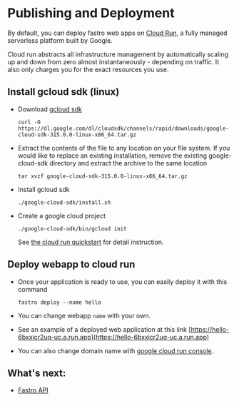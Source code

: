 # Publishing and Deployment

By default, you can deploy fastro web apps on [Cloud Run](https://cloud.google.com/run), a fully managed serverless platform built by Google.

Cloud run abstracts all infrastructure management by automatically scaling up and down from zero almost instantaneously - depending on traffic. It also only charges you for the exact resources you use.

## Install gcloud sdk (linux)
- Download [gcloud sdk](https://cloud.google.com/sdk)

    ```
    curl -O https://dl.google.com/dl/cloudsdk/channels/rapid/downloads/google-cloud-sdk-315.0.0-linux-x86_64.tar.gz
    ```

- Extract the contents of the file to any location on your file system. If you would like to replace an existing installation, remove the existing google-cloud-sdk directory and extract the archive to the same location
    ```
    tar xvzf google-cloud-sdk-315.0.0-linux-x86_64.tar.gz
    ```

- Install gcloud sdk

    ```
    ./google-cloud-sdk/install.sh
    ```
- Create a google cloud project
    ```
    ./google-cloud-sdk/bin/gcloud init
    ```
    
    See [the cloud run quickstart](https://cloud.google.com/sdk/docs/quickstart) for detail instruction.

## Deploy webapp to cloud run
- Once your application is ready to use, you can easily deploy it with this command
    ```
    fastro deploy --name hello
    ``` 
- You can change webapp `name` with your own. 
    
- See an example of a deployed web application at this link [https://hello-6bxxicr2uq-uc.a.run.app](https://hello-6bxxicr2uq-uc.a.run.app)

- You can also change domain name with [google cloud run console](https://console.cloud.google.com/run).

## What's next:
- [Fastro API](api.md)